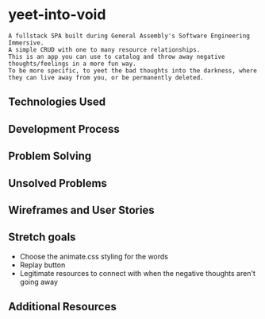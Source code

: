 # yeet-into-void
    A fullstack SPA built during General Assembly's Software Engineering Immersive.
    A simple CRUD with one to many resource relationships.
    This is an app you can use to catalog and throw away negative thoughts/feelings in a more fun way.
    To be more specific, to yeet the bad thoughts into the darkness, where they can live away from you, or be permanently deleted.

## Technologies Used

## Development Process

## Problem Solving

## Unsolved Problems

## Wireframes and User Stories

## Stretch goals
  - Choose the animate.css styling for the words
  - Replay button
  - Legitimate resources to connect with when the negative thoughts aren't going away

## Additional Resources
